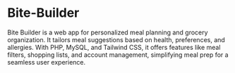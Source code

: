 # Bite-Builder
Bite Builder is a web app for personalized meal planning and grocery organization. It tailors meal suggestions based on health, preferences, and allergies. With PHP, MySQL, and Tailwind CSS, it offers features like meal filters, shopping lists, and account management, simplifying meal prep for a seamless user experience.
